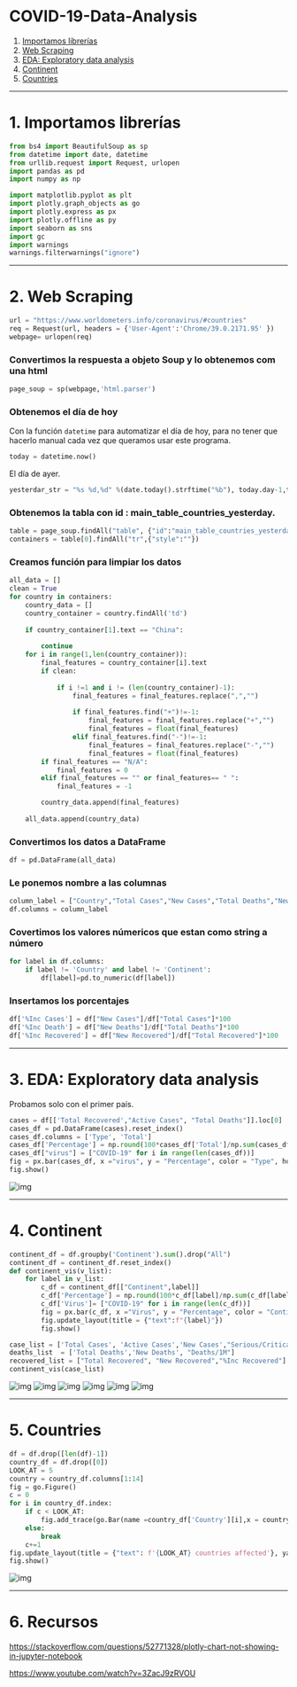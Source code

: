 # COVID-19-Data-Analysis


1. [Importamos librerías ](#schema1)
2. [Web Scraping](#schema2)
3. [EDA: Exploratory data analysis](#schema3)
4. [Continent](#schema4)
5. [Countries](#schema5)



<hr>

<a name="schema1"></a>


# 1. Importamos librerías
~~~python
from bs4 import BeautifulSoup as sp
from datetime import date, datetime
from urllib.request import Request, urlopen
import pandas as pd
import numpy as np

import matplotlib.pyplot as plt
import plotly.graph_objects as go
import plotly.express as px
import plotly.offline as py
import seaborn as sns
import gc
import warnings
warnings.filterwarnings("ignore")
~~~
<hr>

<a name="schema2"></a>

# 2. Web Scraping
~~~python
url = "https://www.worldometers.info/coronavirus/#countries"
req = Request(url, headers = {'User-Agent':'Chrome/39.0.2171.95' })
webpage= urlopen(req)
~~~

### Convertimos la respuesta a objeto Soup y lo obtenemos com una html

~~~python
page_soup = sp(webpage,'html.parser')
~~~
### Obtenemos el día de hoy
Con la función `datetime` para automatizar el día de hoy, para no tener que hacerlo manual cada vez que queramos usar este programa.
~~~python
today = datetime.now()
~~~
El día de ayer.
~~~python
yesterdar_str = "%s %d,%d" %(date.today().strftime("%b"), today.day-1,today.year)
~~~
### Obtenemos la tabla con id : main_table_countries_yesterday.
~~~python
table = page_soup.findAll("table", {"id":"main_table_countries_yesterday"})
containers = table[0].findAll("tr",{"style":""})
~~~

### Creamos función para limpiar los datos
~~~python
all_data = []
clean = True
for country in containers:
    country_data = []
    country_container = country.findAll('td')
    
    if country_container[1].text == "China":
        
        continue
    for i in range(1,len(country_container)):
        final_features = country_container[i].text
        if clean:
            
            if i !=1 and i != (len(country_container)-1):
                final_features = final_features.replace(",","")
                
                if final_features.find("+")!=-1:
                    final_features = final_features.replace("+","")
                    final_features = float(final_features)
                elif final_features.find("-")!=-1:
                    final_features = final_features.replace("-","")
                    final_features = float(final_features)
        if final_features == "N/A":
            final_features = 0
        elif final_features == "" or final_features== " ":
            final_features = -1

        country_data.append(final_features)
           
    all_data.append(country_data)
~~~
### Convertimos los datos a DataFrame
~~~python
df = pd.DataFrame(all_data)
~~~
### Le ponemos nombre a las columnas
~~~python
column_label = ["Country","Total Cases","New Cases","Total Deaths","New Deaths","Total Recovered","New Recovered","Active Cases", "Serious/Critical","Total Cases/1Mpop","Deaths/1M","Total Tests","Tests/1M","Population","Continent"]
df.columns = column_label
~~~
### Covertimos los valores númericos que estan como string a número
~~~python
for label in df.columns:
    if label != 'Country' and label != 'Continent':
        df[label]=pd.to_numeric(df[label])
~~~

### Insertamos los porcentajes
~~~python
df['%Inc Cases'] = df["New Cases"]/df["Total Cases"]*100
df['%Inc Death'] = df["New Deaths"]/df["Total Deaths"]*100
df['%Inc Recovered'] = df["New Recovered"]/df["Total Recovered"]*100
~~~

<hr>

<a name="schema3"></a>

# 3. EDA: Exploratory data analysis
Probamos solo con el primer país.

~~~python
cases = df[['Total Recovered',"Active Cases", "Total Deaths"]].loc[0]
cases_df = pd.DataFrame(cases).reset_index()
cases_df.columns = ['Type', 'Total']
cases_df['Percentage'] = np.round(100*cases_df['Total']/np.sum(cases_df['Total']),2)
cases_df["virus"] = ["COVID-19" for i in range(len(cases_df))]
fig = px.bar(cases_df, x ="virus", y = "Percentage", color = "Type", hover_data = ["Total"])
fig.show()
~~~
![img](./images/001.png)

<hr>

<a name="schema4"></a>

# 4. Continent
~~~python
continent_df = df.groupby('Continent').sum().drop("All")
continent_df = continent_df.reset_index()
def continent_vis(v_list):
    for label in v_list:
        c_df = continent_df[["Continent",label]]
        c_df['Percentage'] = np.round(100*c_df[label]/np.sum(c_df[label]),2)
        c_df['Virus']= ["COVID-19" for i in range(len(c_df))]
        fig = px.bar(c_df, x ="Virus", y = "Percentage", color = "Continent", hover_data = [label])
        fig.update_layout(title = {"text":f"{label}"})
        fig.show()

case_list = ['Total Cases', 'Active Cases','New Cases',"Serious/Critical", "Total Cases/1Mpop"]
deaths_list  = ['Total Deaths','New Deaths', "Deaths/1M"]
recovered_list = ["Total Recovered", "New Recovered","%Inc Recovered"]
continent_vis(case_list)
~~~
![img](./images/002.png)
![img](./images/003.png)
![img](./images/004.png)
![img](./images/005.png)
![img](./images/006.png)
![img](./images/007.png)

<hr>

<a name="schema5"></a>

# 5. Countries
~~~python
df = df.drop([len(df)-1])
country_df = df.drop([0])
LOOK_AT = 5
country = country_df.columns[1:14]
fig = go.Figure()
c = 0
for i in country_df.index:
    if c < LOOK_AT:
        fig.add_trace(go.Bar(name =country_df['Country'][i],x = country, y = country_df.loc[i][1:14] ))
    else:
        break
    c+=1
fig.update_layout(title = {"text": f'{LOOK_AT} countries affected'}, yaxis_type = 'log')
fig.show()
~~~
![img](./images/008.png)

<hr>

<a name="schema6"></a>

# 6. Recursos
https://stackoverflow.com/questions/52771328/plotly-chart-not-showing-in-jupyter-notebook

https://www.youtube.com/watch?v=3ZacJ9zRVOU